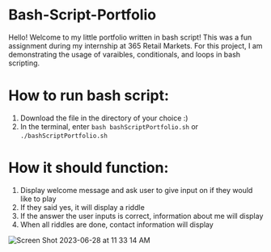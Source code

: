 # Bash-Script-Portfolio
Hello! Welcome to my little portfolio written in bash script! This was a fun assignment during my internship at 365 Retail Markets.
For this project, I am demonstrating the usage of varaibles, conditionals, and loops in bash scripting.

# How to run bash script:
1. Download the file in the directory of your choice :)
2. In the terminal, enter `bash bashScriptPortfolio.sh` or `./bashScriptPortfolio.sh`

# How it should function:
1. Display welcome message and ask user to give input on if they would like to play
2. If they said yes, it will display a riddle
3. If the answer the user inputs is correct, information about me will display
4. When all riddles are done, contact information will display

![Screen Shot 2023-06-28 at 11 33 14 AM](https://github.com/halee-t/Bash-Script-Portfolio/assets/123340415/c2e243f8-9d43-4965-a5fe-0d680f440aa9)
